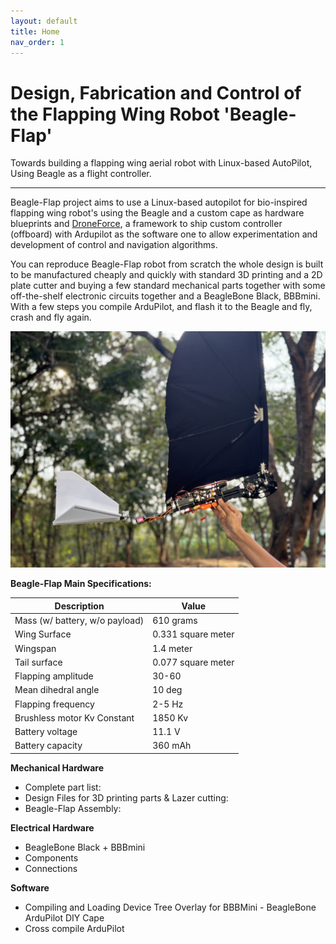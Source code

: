 ```yaml
---
layout: default
title: Home
nav_order: 1
---
```

# **Design, Fabrication and Control of the Flapping Wing Robot 'Beagle-Flap'**
Towards building a flapping wing aerial robot with Linux-based AutoPilot, Using Beagle as a flight controller.

---

Beagle-Flap project aims to use a Linux-based autopilot for bio-inspired flapping wing robot's using the Beagle and a custom cape as hardware blueprints and [DroneForce](https://dfautopilot.com/), a framework to ship custom controller (offboard) with Ardupilot as the software one to allow experimentation and development of control and navigation algorithms.

You can reproduce Beagle-Flap robot from scratch the whole design is built to be manufactured cheaply and quickly with standard 3D printing and a 2D plate cutter and buying a few standard mechanical parts together with some off-the-shelf electronic circuits together and a BeagleBone Black, BBBmini. With a few steps you compile ArduPilot, and flash it to the Beagle and fly, crash and fly again. 

![Beagle Flap](/assets/images/beagleflap-cover.jpg)


**Beagle-Flap Main Specifications:**

| Description | Value | 
| --- | --- | 
| Mass (w/ battery, w/o payload) | 610 grams | 
| Wing Surface | 0.331 square meter | 
| Wingspan | 1.4 meter | 
| Tail surface | 0.077 square meter | 
| Flapping amplitude | 30-60 | 
| Mean dihedral angle | 10 deg | 
| Flapping frequency | 2-5 Hz | 
| Brushless motor Kv Constant | 1850 Kv |
| Battery voltage | 11.1 V | 
| Battery capacity | 360 mAh | 

**Mechanical Hardware**

 - Complete part list: 
 - Design Files for 3D printing parts & Lazer cutting: 
 - Beagle-Flap Assembly: 

**Electrical Hardware**

 - BeagleBone Black + BBBmini
 - Components
 - Connections

**Software**
- Compiling and Loading Device Tree Overlay for BBBMini - BeagleBone ArduPilot DIY Cape
- Cross compile ArduPilot  






 


